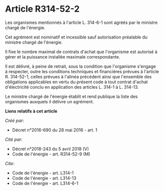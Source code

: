 # Article R314-52-2

Les organismes mentionnés à l'article L. 314-6-1 sont agréés par le ministre chargé de l'énergie. 

Cet agrément est nominatif et incessible sauf autorisation préalable du ministre chargé de l'énergie. 

Il fixe le nombre maximal de contrats d'achat que l'organisme est autorisé à gérer et la puissance installée maximale
correspondante. 

Il est délivré, à peine de retrait, sous la condition que l'organisme s'engage à respecter, outre les conditions techniques
et financières prévues à l'article R. 314-52-1, celles prévues à l'alinéa précédent ainsi que l'ensemble des obligations
applicables en vertu du présent code à tout contrat d'achat d'électricité conclu en application des articles L. 314-1 à L.
314-13. 

Le ministre chargé de l'énergie établit et rend publique la liste des organismes auxquels il délivre un agrément.

**Liens relatifs à cet article**

_Créé par_:

  - Décret n°2016-690 du 28 mai 2016 - art. 1

_Cité par_:

  - Décret n°2018-243 du 5 avril 2018 (V)
  - Code de l'énergie - art. R314-52-9 (M)

_Cite_:

  - Code de l'énergie - art. L314-1
  - Code de l'énergie - art. L314-13
  - Code de l'énergie - art. L314-6-1
